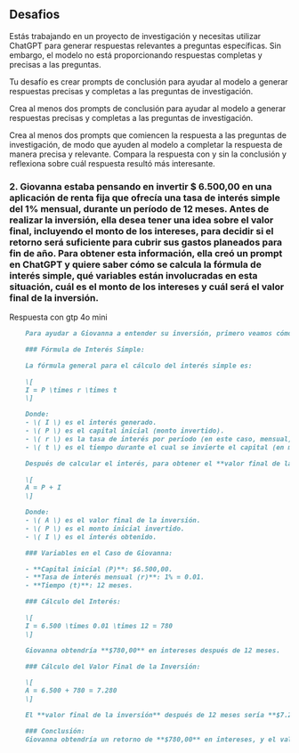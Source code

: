 ## Desafios

Estás trabajando en un proyecto de investigación y necesitas utilizar ChatGPT para generar respuestas relevantes a preguntas específicas. Sin embargo, el modelo no está proporcionando respuestas completas y precisas a las preguntas.

Tu desafío es crear prompts de conclusión para ayudar al modelo a generar respuestas precisas y completas a las preguntas de investigación.

Crea al menos dos prompts de conclusión para ayudar al modelo a generar respuestas precisas y completas a las preguntas de investigación.

Crea al menos dos prompts que comiencen la respuesta a las preguntas de investigación, de modo que ayuden al modelo a completar la respuesta de manera precisa y relevante. Compara la respuesta con y sin la conclusión y reflexiona sobre cuál respuesta resultó más interesante.


### 2. Giovanna estaba pensando en invertir $ 6.500,00 en una aplicación de renta fija que ofrecía una tasa de interés simple del 1% mensual, durante un período de 12 meses. Antes de realizar la inversión, ella desea tener una idea sobre el valor final, incluyendo el monto de los intereses, para decidir si el retorno será suficiente para cubrir sus gastos planeados para fin de año. Para obtener esta información, ella creó un prompt en ChatGPT y quiere saber cómo se calcula la fórmula de interés simple, qué variables están involucradas en esta situación, cuál es el monto de los intereses y cuál será el valor final de la inversión.

Respuesta con gtp 4o mini

```md
    Para ayudar a Giovanna a entender su inversión, primero veamos cómo se calcula el **interés simple** y qué variables están involucradas.

    ### Fórmula de Interés Simple:

    La fórmula general para el cálculo del interés simple es:

    \[
    I = P \times r \times t
    \]

    Donde:
    - \( I \) es el interés generado.
    - \( P \) es el capital inicial (monto invertido).
    - \( r \) es la tasa de interés por período (en este caso, mensual).
    - \( t \) es el tiempo durante el cual se invierte el capital (en meses, ya que la tasa es mensual).

    Después de calcular el interés, para obtener el **valor final de la inversión**, usamos:

    \[
    A = P + I
    \]

    Donde:
    - \( A \) es el valor final de la inversión.
    - \( P \) es el monto inicial invertido.
    - \( I \) es el interés obtenido.

    ### Variables en el Caso de Giovanna:

    - **Capital inicial (P)**: $6.500,00.
    - **Tasa de interés mensual (r)**: 1% = 0.01.
    - **Tiempo (t)**: 12 meses.

    ### Cálculo del Interés:

    \[
    I = 6.500 \times 0.01 \times 12 = 780
    \]

    Giovanna obtendría **$780,00** en intereses después de 12 meses.

    ### Cálculo del Valor Final de la Inversión:

    \[
    A = 6.500 + 780 = 7.280
    \]

    El **valor final de la inversión** después de 12 meses sería **$7.280,00**.

    ### Conclusión:
    Giovanna obtendría un retorno de **$780,00** en intereses, y el valor final de su inversión sería **$7.280,00**. Ahora ella puede decidir si este monto es suficiente para cubrir sus gastos planeados para fin de año.
```

